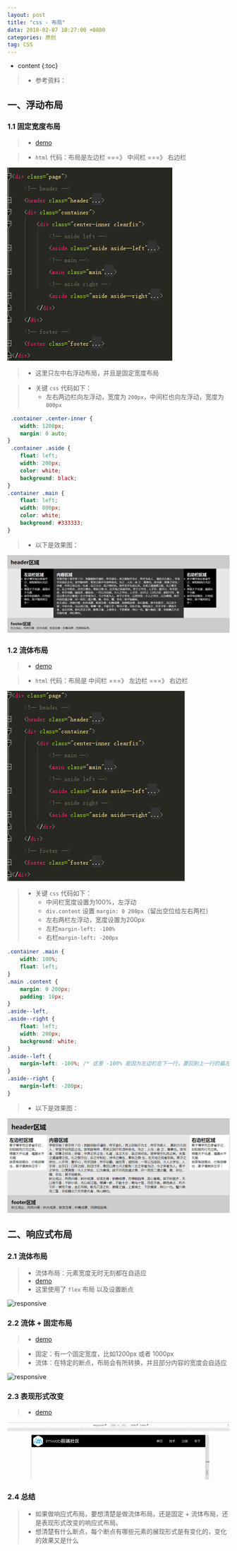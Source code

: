 ```yaml
---
layout: post
title: "css - 布局"
data: 2018-02-07 10:27:00 +0800
categories: 原创
tag: CSS
---
```

* content
{:toc}

> * 参考资料：


<!-- more -->


## 一、浮动布局

### 1.1 固定宽度布局

> * [demo](/effects/demo/css/layout/v1.html)

> * `html` 代码：布局是左边栏 ===》 中间栏 ===》 右边栏

![layout](/styles/images/css/layout/layout-01.png)

> * 这里只左中右浮动布局，并且是固定宽度布局

> * 关键 `css` 代码如下：
>   * 左右两边栏向左浮动，宽度为 `200px`，中间栏也向左浮动，宽度为`800px`

```css
 .container .center-inner {
    width: 1200px;
    margin: 0 auto;
}
 .container .aside {
    float: left;
    width: 200px;
    color: white;
    background: black;
}
.container .main {
    float: left;
    width: 800px;
    color: white;
    background: #333333;
}
```

> * 以下是效果图：

![layout](/styles/images/css/layout/layout-02.png)

### 1.2 流体布局

> * [demo](/effects/demo/css/layout/v2.html)

> * `html` 代码：布局是 中间栏 ===》 左边栏 ===》 右边栏

![layout](/styles/images/css/layout/layout-03.png)

> * 关键 `css` 代码如下：
>   * 中间栏宽度设置为100%，左浮动
>   * `div.content` 设置 `margin: 0 200px`（留出空位给左右两栏）
>   * 左右两栏左浮动，宽度设置为200px
>   * 左栏`margin-left: -100%`
>   * 右栏`margin-left: -200px`

```css
.container .main {
    width: 100%;
    float: left;
}
.main .content {
    margin: 0 200px;
    padding: 10px;
}
.aside--left,
.aside--right {
    float: left;
    width: 200px;
    background: white;
}
.aside--left {
    margin-left: -100%; /* 这里 -100% 是因为左边栏在下一行，要回到上一行的最左边*/
}
.aside--right {
    margin-left: -200px;
}
```

> * 以下是效果图：

![layout](/styles/images/css/layout/layout-04.png)

## 二、响应式布局

### 2.1 流体布局

> * 流体布局：元素宽度无时无刻都在自适应
> * [demo](/effects/demo/css/layout/v3.html)
> * 这里使用了 `flex` 布局 以及设置断点

![responsive](/effects/images/css/responsive/responsive-01.gif)


### 2.2 流体 + 固定布局

> * [demo](/effects/demo/css/layout/v4.html)

> * 固定：有一个固定宽度，比如1200px 或者 1000px
> * 流体：在特定的断点，布局会有所转换，并且部分内容的宽度会自适应

![responsive](/effects/images/css/responsive/responsive-02.gif)

### 2.3 表现形式改变

> * [demo](/effects/demo/css/layout/v5.html)

![responsive](/effects/images/css/responsive/responsive-03.gif)

### 2.4 总结

> * 如果做响应式布局，要想清楚是做流体布局，还是固定 + 流体布局，还是表现形式改变的响应式布局。
> * 想清楚有什么断点，每个断点有哪些元素的展现形式是有变化的，变化的效果又是什么

